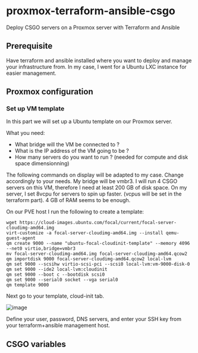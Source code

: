 # proxmox-terraform-ansible-csgo
Deploy CSGO servers on a Proxmox server with Terraform and Ansible

## Prerequisite

Have terraform and ansible installed where you want to deploy and manage your infrastructure from. In my case, I went for a Ubuntu LXC instance for easier management. 

## Proxmox configuration

### Set up VM template

In this part we will set up a Ubuntu template on our Proxmox server.

What you need: 
- What bridge will the VM be connected to ?
- What is the IP address of the VM going to be ?
- How many servers do you want to run ? (needed for compute and disk space dimensionning) 

The following commands on display will be adapted to my case. Change accordingly to your needs. My bridge will be vmbr3. I will run 4 CSGO servers on this VM, therefore I need at least 200 GB of disk space. On my server, I set 8vcpu for servers to spin up faster. (vcpus will be set in the terraform part). 4 GB of RAM seems to be enough.

On our PVE host I run the following to create a template: 
```
wget https://cloud-images.ubuntu.com/focal/current/focal-server-cloudimg-amd64.img
virt-customize -a focal-server-cloudimg-amd64.img --install qemu-guest-agent
qm create 9000 --name "ubuntu-focal-cloudinit-template" --memory 4096 --net0 virtio,bridge=vmbr3
mv focal-server-cloudimg-amd64.img focal-server-cloudimg-amd64.qcow2
qm importdisk 9000 focal-server-cloudimg-amd64.qcow2 local-lvm
qm set 9000 --scsihw virtio-scsi-pci --scsi0 local-lvm:vm-9000-disk-0
qm set 9000 --ide2 local-lvm:cloudinit
qm set 9000 --boot c --bootdisk scsi0
qm set 9000 --serial0 socket --vga serial0
qm template 9000
```
Next go to your template, cloud-init tab. 

![image](https://user-images.githubusercontent.com/96586524/154258805-6d763a62-e1bb-4c65-b93b-ba4020ff94de.png)

Define your user, password, DNS servers, and enter your SSH key from your terraform+ansible management host. 



## CSGO variables 
